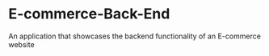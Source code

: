# E-commerce-Back-End
An application that showcases the backend functionality of an E-commerce website

